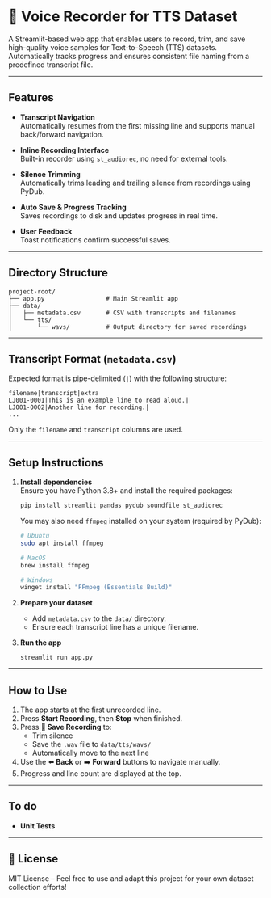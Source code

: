# 🎤 Voice Recorder for TTS Dataset

A Streamlit-based web app that enables users to record, trim, and save high-quality voice samples for Text-to-Speech (TTS) datasets. Automatically tracks progress and ensures consistent file naming from a predefined transcript file.

---

## Features

-  **Transcript Navigation**  
  Automatically resumes from the first missing line and supports manual back/forward navigation.

-  **Inline Recording Interface**  
  Built-in recorder using `st_audiorec`, no need for external tools.

-  **Silence Trimming**  
  Automatically trims leading and trailing silence from recordings using PyDub.

-  **Auto Save & Progress Tracking**  
  Saves recordings to disk and updates progress in real time.

-  **User Feedback**  
  Toast notifications confirm successful saves.

---

## Directory Structure

```
project-root/
├── app.py                 # Main Streamlit app
├── data/
│   ├── metadata.csv       # CSV with transcripts and filenames
│   └── tts/
│       └── wavs/          # Output directory for saved recordings
```

---

## Transcript Format (`metadata.csv`)

Expected format is pipe-delimited (`|`) with the following structure:

```
filename|transcript|extra
LJ001-0001|This is an example line to read aloud.|
LJ001-0002|Another line for recording.|
...
```

Only the `filename` and `transcript` columns are used.

---

## Setup Instructions

1. **Install dependencies**  
   Ensure you have Python 3.8+ and install the required packages:

   ```bash
   pip install streamlit pandas pydub soundfile st_audiorec
   ```

   You may also need `ffmpeg` installed on your system (required by PyDub):

   ```bash
   # Ubuntu
   sudo apt install ffmpeg

   # MacOS
   brew install ffmpeg

   # Windows
   winget install "FFmpeg (Essentials Build)"
   ```



2. **Prepare your dataset**  
   - Add `metadata.csv` to the `data/` directory.
   - Ensure each transcript line has a unique filename.

3. **Run the app**

   ```bash
   streamlit run app.py
   ```

---

## How to Use

1. The app starts at the first unrecorded line.
2. Press **Start Recording**, then **Stop** when finished.
3. Press **💾 Save Recording** to:
   - Trim silence
   - Save the `.wav` file to `data/tts/wavs/`
   - Automatically move to the next line
4. Use the ⬅️ **Back** or ➡️ **Forward** buttons to navigate manually.
5. Progress and line count are displayed at the top.

---

## To do

- **Unit Tests**

---

## 📄 License

MIT License – Feel free to use and adapt this project for your own dataset collection efforts!